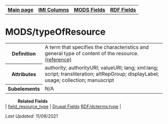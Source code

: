 <!DOCTYPE html>
<html>

<body>
<table style="width:100%">
  <tr>
    <th><a href="index.md">Main page</a></th>
	<th><a href="IMI.md">IMI Columns</a></th>
    <th><a href="MODS.md">MODS Fields</a></th>
    <th><a href="RDF.md">RDF Fields</a></th>
  </tr>
</table>


<h1>MODS/typeOfResource</h1>
<table>
<tr>
	<th>Definition</th>
	<td>A term that specifies the characteristics and general type of content of the resource.<a href="http://www.loc.gov/standards/mods/userguide/typeofresource.html">(reference)</a></td>
</tr>
<tr>
	<th>Attributes</th>
	<td>authority; authorityURI; valueURI; lang; xml:lang; script; transliteration; altRepGroup; displayLabel; usage; collection; manuscript</td>
</tr>
<tr>
	<th>Subelements</th>
	<td>N/A</td>
</tr>
</table>
<dl>
<dd><b>Related Fields</b></dd>
	| <a href="field_resource_type.md">field_resource_type</a> | 
	<a href="DrupalFields.md">Drupal Fields</a>
	<a href="rdf.dcterms.type.md">RDF/dcterms:type</a> |
</dl>
<p><i>Last Updated: </i>11/08/2021<p>
</body>
</html>